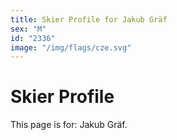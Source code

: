 ```yaml
---
title: Skier Profile for Jakub Gräf
sex: "M"
id: "2336"
image: "/img/flags/cze.svg" 
---
```


# Skier Profile

This page is for: Jakub Gräf.
    
